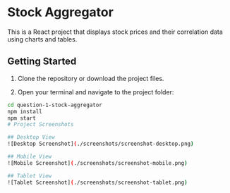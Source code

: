 # Stock Aggregator

This is a React project that displays stock prices and their correlation data using charts and tables.

## Getting Started

1. Clone the repository or download the project files.

2. Open your terminal and navigate to the project folder:

```bash
cd question-1-stock-aggregator
npm install
npm start
# Project Screenshots

## Desktop View  
![Desktop Screenshot](./screenshots/screenshot-desktop.png)

## Mobile View  
![Mobile Screenshot](./screenshots/screenshot-mobile.png)

## Tablet View  
![Tablet Screenshot](./screenshots/screenshot-tablet.png)

